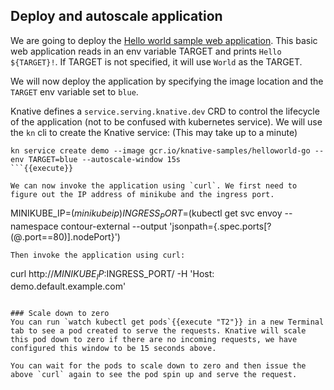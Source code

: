 ## Deploy and autoscale application

We are going to deploy the [Hello world sample web application](https://knative.dev/docs/serving/samples/hello-world/helloworld-go/). This basic web application reads in an env variable TARGET and prints `Hello ${TARGET}!`. If TARGET is not specified, it will use `World` as the TARGET.

We will now deploy the application by specifying the image location and the `TARGET` env variable set to `blue`.

Knative defines a `service.serving.knative.dev` CRD to control the lifecycle of the application (not to be confused with kubernetes service). We will use the `kn` cli to create the Knative service: (This may take up to a minute)

```
kn service create demo --image gcr.io/knative-samples/helloworld-go --env TARGET=blue --autoscale-window 15s
```{{execute}}

We can now invoke the application using `curl`. We first need to figure out the IP address of minikube and the ingress port.
```
MINIKUBE_IP=$(minikube ip)
INGRESS_PORT=$(kubectl get svc envoy --namespace contour-external --output 'jsonpath={.spec.ports[?(@.port==80)].nodePort}')
```{{execute}}
Then invoke the application using curl:
```
curl http://$MINIKUBE_IP:$INGRESS_PORT/ -H 'Host: demo.default.example.com'
```{{execute T1}}

### Scale down to zero
You can run `watch kubectl get pods`{{execute "T2"}} in a new Terminal tab to see a pod created to serve the requests. Knative will scale this pod down to zero if there are no incoming requests, we have configured this window to be 15 seconds above.

You can wait for the pods to scale down to zero and then issue the above `curl` again to see the pod spin up and serve the request.
